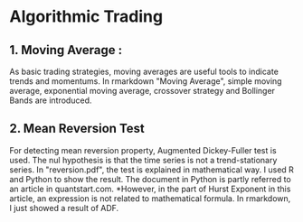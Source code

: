 # Algorithmic Trading
## 1. Moving Average :
As basic trading strategies, moving averages are useful tools to indicate trends and momentums. In rmarkdown "Moving Average", simple moving average, exponential moving average, crossover strategy and Bollinger Bands are introduced.
## 2. Mean Reversion Test
For detecting mean reversion property, Augmented Dickey-Fuller test is used. The nul hypothesis is that the time series is not a trend-stationary series. In "reversion.pdf", the test is explained in mathematical way. I used R and Python to show the result. The document in Python is partly referred to an article in quantstart.com. *However, in the part of Hurst Exponent in this article, an expression is not related to mathematical formula.
In rmarkdown, I just showed a result of ADF.
